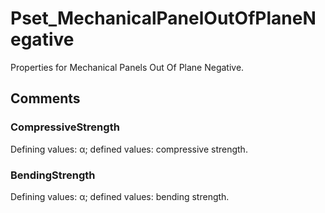 # Pset_MechanicalPanelOutOfPlaneNegative

Properties for Mechanical Panels Out Of Plane Negative.

## Comments

### CompressiveStrength

Defining values: α; defined values: compressive strength.

### BendingStrength

Defining values: α; defined values: bending strength.
